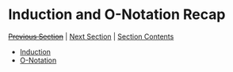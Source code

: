 # Induction and O-Notation Recap <!-- omit in toc -->

[~~Previous Section~~][prev] | [Next Section][next] | [Section Contents][index]

[prev]: ./
[next]: ../02intervalgraph/index
[index]: ../index

- [Induction](./01induction)
- [O-Notation](./02onotation)
